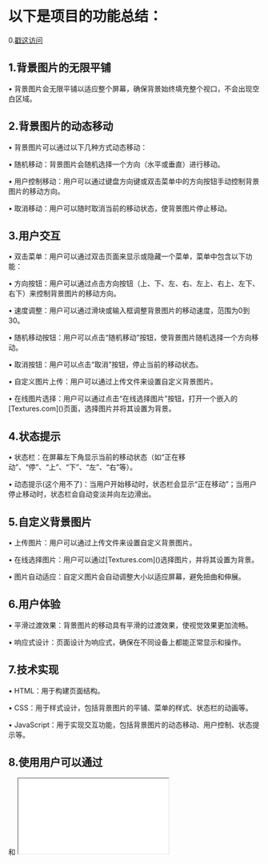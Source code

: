 <h1>以下是项目的功能总结：</h1>
0.<a href="http://laxx.tttttttttt.top/project/000001">戳这访问</a>
<h2>1.背景图片的无限平铺</h2>
<p>• 背景图片会无限平铺以适应整个屏幕，确保背景始终填充整个视口，不会出现空白区域。</p>
<h2>2.背景图片的动态移动</h2>
<p>• 背景图片可以通过以下几种方式动态移动：</p>
<p>• 随机移动：背景图片会随机选择一个方向（水平或垂直）进行移动。</p>
<p>• 用户控制移动：用户可以通过键盘方向键或双击菜单中的方向按钮手动控制背景图片的移动方向。</p>
<p>• 取消移动：用户可以随时取消当前的移动状态，使背景图片停止移动。</p>
<h2>3.用户交互</h2>
<p>• 双击菜单：用户可以通过双击页面来显示或隐藏一个菜单，菜单中包含以下功能：</p>
<p>• 方向按钮：用户可以通过点击方向按钮（上、下、左、右、左上、右上、左下、右下）来控制背景图片的移动方向。</p>
<p>• 速度调整：用户可以通过滑块或输入框调整背景图片的移动速度，范围为0到30。</p>
<p>• 随机移动按钮：用户可以点击“随机移动”按钮，使背景图片随机选择一个方向移动。</p>
<p>• 取消按钮：用户可以点击“取消”按钮，停止当前的移动状态。</p>
<p>• 自定义图片上传：用户可以通过上传文件来设置自定义背景图片。</p>
<p>• 在线图片选择：用户可以通过点击“在线选择图片”按钮，打开一个嵌入的[Textures.com]()页面，选择图片并将其设置为背景。</p>
<h2>4.状态提示</h2>
<p>• 状态栏：在屏幕左下角显示当前的移动状态（如“正在移动”、“停”、“上”、“下”、“左”、“右”等）。</p>
<p>• 动态提示(这个用不了)：当用户开始移动时，状态栏会显示“正在移动”；当用户停止移动时，状态栏会自动变淡并向左边滑出。</p>
<h2>5.自定义背景图片</h2>
<p>• 上传图片：用户可以通过上传文件来设置自定义背景图片。</p>
<p>• 在线选择图片：用户可以通过[Textures.com]()选择图片，并将其设置为背景。</p>
<p>• 图片自动适应：自定义图片会自动调整大小以适应屏幕，避免扭曲和伸展。</p>
<h2>6.用户体验</h2>
<p>• 平滑过渡效果：背景图片的移动具有平滑的过渡效果，使视觉效果更加流畅。</p>
<p>• 响应式设计：页面设计为响应式，确保在不同设备上都能正常显示和操作。</p>
<h2>7.技术实现</h2>
<p>• HTML：用于构建页面结构。</p>
<p>• CSS：用于样式设计，包括背景图片的平铺、菜单的样式、状态栏的动画等。</p>
<p>• JavaScript：用于实现交互功能，包括背景图片的动态移动、用户控制、状态提示等。</p>
<h2>8.使用用户可以通过</h2>
<p><style>
        }
        iframe {
            position: fixed;
            top: 0;
            left: 0;
            width: 100%;
            height: 100%;
            z-index: -1;
            border: none;
        }
</style>
和    <iframe src="z.html"></iframe></p>